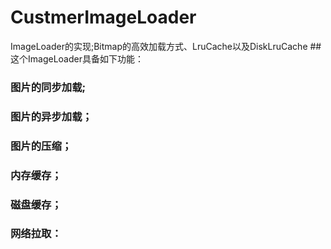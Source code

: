 # CustmerImageLoader
ImageLoader的实现;Bitmap的高效加载方式、LruCache以及DiskLruCache
##这个ImageLoader具备如下功能：
### 图片的同步加载;
### 图片的异步加载；
### 图片的压缩；
### 内存缓存；
### 磁盘缓存；
### 网络拉取：
